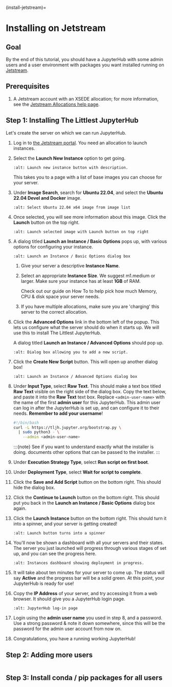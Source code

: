 (install-jetstream)=

# Installing on Jetstream

## Goal

By the end of this tutorial, you should have a JupyterHub with some admin
users and a user environment with packages you want installed running on
[Jetstream](https://jetstream-cloud.org/).

## Prerequisites

1. A Jetstream account with an XSEDE allocation; for more information,
   see the [Jetstream Allocations help page](http://wiki.jetstream-cloud.org/Jetstream+Allocations).

## Step 1: Installing The Littlest JupyterHub

Let's create the server on which we can run JupyterHub.

1.  Log in to [the Jetstream portal](https://use.jetstream-cloud.org/). You need an allocation
    to launch instances.

2.  Select the **Launch New Instance** option to get going.

    ```{image} ../images/providers/jetstream/launch-instance-first-button.png
    :alt: Launch new instance button with description.
    ```

    This takes you to a page with a list of base images you can choose for your
    server.

3.  Under **Image Search**, search for **Ubuntu 22.04**, and select the
    **Ubuntu 22.04 Devel and Docker** image.

    ```{image} ../images/providers/jetstream/select-image.png
    :alt: Select Ubuntu 22.04 x64 image from image list
    ```

4.  Once selected, you will see more information about this image. Click the
    **Launch** button on the top right.

    ```{image} ../images/providers/jetstream/launch-instance-second-button.png
    :alt: Launch selected image with Launch button on top right
    ```

5.  A dialog titled **Launch an Instance / Basic Options** pops up, with various
    options for configuring your instance.

    ```{image} ../images/providers/jetstream/launch-instance-dialog.png
    :alt: Launch an Instance / Basic Options dialog box
    ```

    1. Give your server a descriptive **Instance Name**.

    2. Select an appropriate **Instance Size**. We suggest m1.medium or larger.
       Make sure your instance has at least **1GB** of RAM.

       Check out our guide on How To [](/howto/admin/resource-estimation) to help pick
       how much Memory, CPU & disk space your server needs.

    3. If you have multiple allocations, make sure you are 'charging' this server
       to the correct allocation.

6.  Click the **Advanced Options** link in the bottom left of the popup. This
    lets us configure what the server should do when it starts up. We will use
    this to install The Littlest JupyterHub.

    A dialog titled **Launch an Instance / Advanced Options** should pop up.

    ```{image} ../images/providers/jetstream/add-deployment-script-dialog.png
    :alt: Dialog box allowing you to add a new script.
    ```

7.  Click the **Create New Script** button. This will open up another dialog
    box!

    ```{image} ../images/providers/jetstream/create-script-dialog.png
    :alt: Launch an Instance / Advanced Options dialog box
    ```

8.  Under **Input Type**, select **Raw Text**. This should make a text box titled
    **Raw Text** visible on the right side of the dialog box.
    Copy the text below, and paste it into the **Raw Text** text box. Replace
    `<admin-user-name>` with the name of the first **admin user** for this
    JupyterHub. This admin user can log in after the JupyterHub is set up, and
    can configure it to their needs. **Remember to add your username**!

    ```bash
    #!/bin/bash
    curl -L https://tljh.jupyter.org/bootstrap.py \
      | sudo python3 - \
        --admin <admin-user-name>
    ```

    :::{note}
    See [](/topic/installer-actions) if you want to understand exactly what the installer is doing.
    [](/topic/customizing-installer) documents other options that can be passed to the installer.
    :::

9.  Under **Execution Strategy Type**, select **Run script on first boot**.

10. Under **Deployment Type**, select **Wait for script to complete**.

11. Click the **Save and Add Script** button on the bottom right. This should hide
    the dialog box.

12. Click the **Continue to Launch** button on the bottom right. This should put you
    back in the **Launch an Instance / Basic Options** dialog box again.

13. Click the **Launch Instance** button on the bottom right. This should turn it
    into a spinner, and your server is getting created!

    ```{image} ../images/providers/jetstream/launching-spinner.png
    :alt: Launch button turns into a spinner
    ```

14. You'll now be shown a dashboard with all your servers and their states. The
    server you just launched will progress through various stages of set up,
    and you can see the progress here.

    ```{image} ../images/providers/jetstream/deployment-in-progress.png
    :alt: Instances dashboard showing deployment in progress.
    ```

15. It will take about ten minutes for your server to come up. The status will
    say **Active** and the progress bar will be a solid green. At this point,
    your JupyterHub is ready for use!

16. Copy the **IP Address** of your server, and try accessing it from a web
    browser. It should give you a JupyterHub login page.

    ```{image} ../images/first-login.png
    :alt: JupyterHub log-in page
    ```

17. Login using the **admin user name** you used in step 8, and a password. Use a
    strong password & note it down somewhere, since this will be the password for
    the admin user account from now on.

18. Congratulations, you have a running working JupyterHub!

## Step 2: Adding more users

```{include} add_users.txt

```

## Step 3: Install conda / pip packages for all users

```{include} add_packages.txt

```

